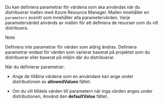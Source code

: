 Du kan definiera parametrar för värdena som ska användas när du distribuerar mallen med Azure Resource Manager. Mallen innehåller en `parameters` avsnitt som innehåller alla parametervärden. Varje parametervärdet används av mallen för att definiera de resurser som du vill distribuera.

> [!NOTE]
> Definiera inte parametrar för värden som aldrig ändras. Definiera parametrar endast för värden som varierar baserat på projektet som du distribuerar eller baserat på miljön där du distribuerar.

När du definierar parametrar:

* Ange de tillåtna värdena som en användare kan ange under distributionen av **allowedValues** fältet.

* Om du vill tilldela värden till parametern när inga värden anges under distributionen, Använd den **defaultValue** fältet. 
